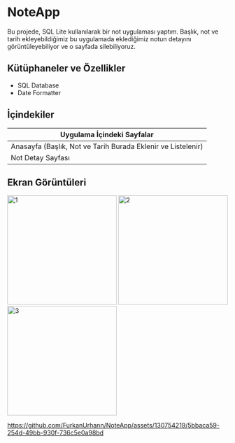 # NoteApp
Bu projede, SQL Lite kullanılarak bir not uygulaması yaptım. Başlık, not ve tarih ekleyebildiğimiz bu uygulamada eklediğimiz notun detayını görüntüleyebiliyor ve o sayfada silebiliyoruz.
## Kütüphaneler ve Özellikler

<ul>
  <li>SQL Database</li>
  <li>Date Formatter</li>
  </ul>
  
  ## İçindekiler
|    Uygulama İçindeki Sayfalar       |
|-----------|
| Anasayfa (Başlık, Not ve Tarih Burada Eklenir ve Listelenir)  |
| Not Detay Sayfası   |


## Ekran Görüntüleri

<div>
  <img src="https://github.com/FurkanUrhann/NoteApp/assets/130754219/88c868ef-11e0-49bb-80de-049d9ca76c08" alt="1" width="250">
  <img src="https://github.com/FurkanUrhann/NoteApp/assets/130754219/715c4404-630e-40b4-b583-dad27675f991" alt="2" width="250">
  <img src="https://github.com/FurkanUrhann/NoteApp/assets/130754219/ab6b12ea-25ca-4835-975e-2378432e5647" alt="3" width="250">
 </div>
 
 

https://github.com/FurkanUrhann/NoteApp/assets/130754219/5bbaca59-254d-49bb-930f-736c5e0a98bd

